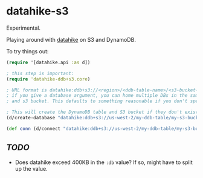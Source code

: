 # datahike-s3

Experimental.

Playing around with [datahike](https://github.com/replikativ/datahike)
on S3 and DynamoDB.

To try things out:

```clojure
(require '[datahike.api :as d])

; this step is important:
(require 'datahike-ddb+s3.core)

; URL format is datahike:ddb+s3://<region>/<ddb-table-name>/<s3-bucket-name>[/<database>]
; if you give a database argument, you can home multiple DBs in the same dynamodb table
; and s3 bucket. This defaults to something reasonable if you don't specify it.

; This will create the DynamoDB table and S3 bucket if they don't exist.
(d/create-database "datahike:ddb+s3://us-west-2/my-ddb-table/my-s3-bucket")

(def conn (d/connect "datahike:ddb+s3://us-west-2/my-ddb-table/my-s3-bucket"))
```

## *TODO*

* Does datahike exceed 400KB in the `:db` value? If so, might have to split up the
  value.